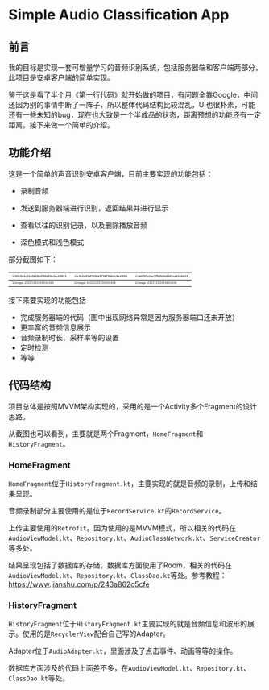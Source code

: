 # Simple Audio Classification App

## 前言

我的目标是实现一套可增量学习的音频识别系统，包括服务器端和客户端两部分，此项目是安卓客户端的简单实现。

鉴于这是看了半个月《第一行代码》就开始做的项目，有问题全靠Google，中间还因为别的事情中断了一阵子，所以整体代码结构比较混乱，UI也很朴素，可能还有一些未知的bug，现在也大致是一个半成品的状态，距离预想的功能还有一定距离。接下来做一个简单的介绍。

## 功能介绍

这是一个简单的声音识别安卓客户端，目前主要实现的功能包括：

* 录制音频

* 发送到服务器端进行识别，返回结果并进行显示
* 查看以往的识别记录，以及删除播放音频
* 深色模式和浅色模式

部分截图如下：

| <img src="https://my-bed.oss-cn-shanghai.aliyuncs.com/img/202211031549272.jpg" alt="90c6d1c43e5b28b2f99a56a4ec26934" style="zoom:33%;" /> | <img src="https://my-bed.oss-cn-shanghai.aliyuncs.com/img/202211031549162.jpg" alt="c4b5d83df400fa573970db0c8e1f861" style="zoom:33%;" /> | <img src="https://my-bed.oss-cn-shanghai.aliyuncs.com/img/202211031550672.jpg" alt="da5f95c0ec5ffb9b8b8185ca02cb924" style="zoom:33%;" /> |
| ------------------------------------------------------------ | ------------------------------------------------------------ | ------------------------------------------------------------ |
| <img src="https://my-bed.oss-cn-shanghai.aliyuncs.com/img/202211031555311.png" alt="image-20221103155534221" style="zoom:33%;" /> | <img src="https://my-bed.oss-cn-shanghai.aliyuncs.com/img/202211031555019.png" alt="image-20221103155550918" style="zoom:33%;" /> | <img src="https://my-bed.oss-cn-shanghai.aliyuncs.com/img/202211031556529.png" alt="image-20221103155603426" style="zoom:33%;" /> |

接下来要实现的功能包括

* 完成服务器端的代码（图中出现网络异常是因为服务器端口还未开放）
* 更丰富的音频信息展示
* 音频录制时长、采样率等的设置
* 定时检测
* 等等

## 代码结构

项目总体是按照MVVM架构实现的，采用的是一个Activity多个Fragment的设计思路。

从截图也可以看到，主要就是两个Fragment，`HomeFragment`和`HistoryFragment`。

### HomeFragment

`HomeFragment`位于`HistoryFragment.kt`，主要实现的就是音频的录制，上传和结果呈现。

音频录制部分主要使用的是位于`RecordService.kt`的`RecordService`。

上传主要使用的`Retrofit`。因为使用的是MVVM模式，所以相关的代码在`AudioViewModel.kt`、`Repository.kt`、`AudioClassNetwork.kt`、`ServiceCreator`等多处。

结果呈现包括了数据库的存储，数据库方面使用了Room，相关的代码在`AudioViewModel.kt`、`Repository.kt`、`ClassDao.kt`等处。参考教程：https://www.jianshu.com/p/243a862c5cfe

### HistoryFragment

`HistoryFragment`位于`HistoryFragment.kt`主要实现的就是音频信息和波形的展示。使用的是`RecyclerView`配合自己写的Adapter。

Adapter位于`AudioAdapter.kt`，里面涉及了点击事件、动画等等的操作。

数据库方面涉及的代码上面差不多，在`AudioViewModel.kt`、`Repository.kt`、`ClassDao.kt`等处。